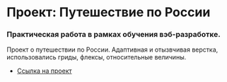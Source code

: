 # Проект: Путешествие по России

### Практическая работа в рамках обучения вэб-разработке.
Проект о путешествии по России.
Адаптивная и отызвчивая верстка, использовались гриды, флексы, относительные величины.

* [Ссылка на проект](https://nekpomant.github.io/russian-travel/)

